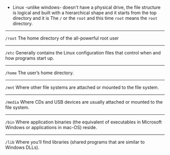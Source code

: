 * Linux -unlike windows- doesn't have a physical drive, the file structure is logical and built with a hierarchical shape and it starts from the top directory and it is The `/` or the `root` and this time `root` means the `root` directory.
---
`/root` The home directory of the all-powerful root user 

---
`/etc` Generally contains the Linux configuration files that control when and how programs start up.

---

`/home` The user’s home directory.

---
  
`/mnt` Where other file systems are attached or mounted to the file system.

---
`/media` Where CDs and USB devices are usually attached or mounted to the file system.

---  
`/bin` Where application binaries (the equivalent of executables in Microsoft Windows or applications in mac-OS) reside.

------
`/lib` Where you’ll find libraries (shared programs that are similar to Windows DLLs).

  